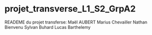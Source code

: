 # projet_transverse_L1_S2_GrpA2

READEME du projet transferse:
Maël AUBERT
Marius Chevailler
Nathan Bienvenu
Sylvan Buhard
Lucas Barthelemy

